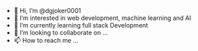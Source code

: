 - 👋 Hi, I’m @dgjoker0001
- 👀 I’m interested in web development, machine learning and AI
- 🌱 I’m currently learning full stack Development
- 💞️ I’m looking to collaborate on ...
- 📫 How to reach me ...

<!---
dgjoker0001/dgjoker0001 is a ✨ special ✨ repository because its `README.md` (this file) appears on your GitHub profile.
You can click the Preview link to take a look at your changes.
--->
